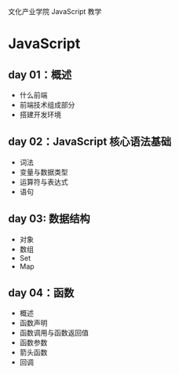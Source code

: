 文化产业学院 JavaScript 教学

# JavaScript

## day 01：概述
* 什么前端
* 前端技术组成部分
* 搭建开发环境

## day 02：JavaScript 核心语法基础

* 词法
* 变量与数据类型
* 运算符与表达式
* 语句

## day 03: 数据结构

* 对象
* 数组
* Set
* Map

## day 04：函数

* 概述
* 函数声明
* 函数调用与函数返回值
* 函数参数
* 箭头函数
* 回调